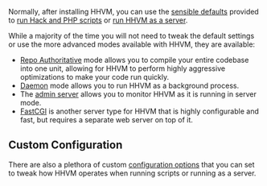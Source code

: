 Normally, after installing HHVM, you can use the [sensible defaults](../basic-usage/introduction.md) provided to [run Hack and PHP scripts](../basic-usage/command-line.md) or [run HHVM as a server](../basic-usage/server.md).

While a majority of the time you will not need to tweak the default settings or use the more advanced modes available with HHVM, they are available:

* [Repo Authoritative](./repo-authoritative.md) mode allows you to compile your entire codebase into one unit, allowing for HHVM to perform highly aggressive optimizations to make your code run quickly.
* [Daemon](./daemon.md) mode allows you to run HHVM as a background process.
* The [admin server](./admin-server.md) allows you to monitor HHVM as it is running in server mode.
* [FastCGI](/hhvm/advanced-usage/fastCGI) is another server type for HHVM that is highly configurable and fast, but requires a separate web server on top of it.

## Custom Configuration

There are also a plethora of custom [configuration options](./configuration/introduction.md) that you can set to tweak how HHVM operates when running scripts or running as a server.
